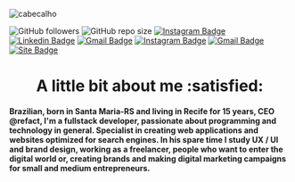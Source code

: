 <!-- Imagem do topo da biografia -->
![cabecalho](https://github.com/faellbalboa/faellbalboa/blob/main/h1%20github.png)
<!-- Botões com links -->
 ![GitHub followers](https://img.shields.io/github/followers/faellbalboa?color=%23c16a28&label=Followers&style=flat-square)
![GitHub repo size](https://img.shields.io/github/repo-size/faellbalboa/faellbalboa?color=%23c16a28&label=Size&style=flat-square)
[![Instagram Badge](https://img.shields.io/badge/-Rafael%20Rodrigues-262f38?style=flat-square&logo=Instagram&logoColor=white&link=https://www.instagram.com/faelbalboa/)](https://www.instagram.com/faelbalboa/)
[![Linkedin Badge](https://img.shields.io/badge/-Rafael%20Rodrigues-262f38?style=flat-square&logo=Linkedin&logoColor=white&link=https://www.linkedin.com/in/rafael-rodrigues-43a3b818a/)](https://www.linkedin.com/in/rafael-rodrigues-43a3b818a/)
[![Gmail Badge](https://img.shields.io/badge/-faellrs@gmail.com-262f38?style=flat-square&logo=Gmail&logoColor=white&link=mailto:faellrs@gmail.com)](mailto:faellrs@gmail.com)
[![Instagram Badge](https://img.shields.io/badge/-Refact-262f38?style=flat-square&logo=Instagram&logoColor=white&link=https://www.instagram.com/refact.it/)](https://www.instagram.com/refact.it/)
[![Gmail Badge](https://img.shields.io/badge/-refact.it@gmail.com-262f38?style=flat-square&logo=Gmail&logoColor=white&link=mailto:refact.it@gmail.com)](mailto:refact.it@gmail.com)
[![Site Badge](https://img.shields.io/badge/-Portfólio-262f38?style=flat-square&logo=Site&logoColor=white&link=https://www.refact.com.br/)](https://www.refact.com.br/) 

<!-- Título da bio -->
<h1 align="center"> A little bit about me :satisfied:</h1>

<!-- Descrição da bio -->
<h4> Brazilian, born in Santa Maria-RS and living in Recife for 15 years, CEO @refact, I'm a fullstack developer, passionate about programming and technology in general. Specialist in creating web applications and websites optimized for search engines. In his spare time I study UX / UI and brand design, working as a freelancer, people who want to enter the digital world or, creating brands and making digital marketing campaigns for small and medium entrepreneurs.</h4>




